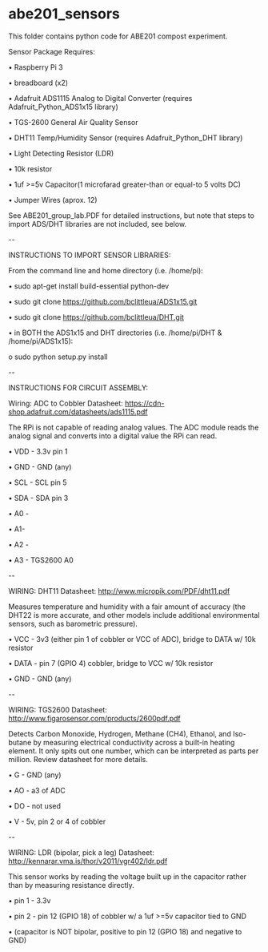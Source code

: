 # abe201_sensors
This folder contains python code for ABE201 compost experiment.

Sensor Package Requires:

•	Raspberry Pi 3

•	breadboard (x2)

•	Adafruit ADS1115 Analog to Digital Converter (requires Adafruit_Python_ADS1x15 library)

•	TGS-2600 General Air Quality Sensor

•	DHT11 Temp/Humidity Sensor (requires Adafruit_Python_DHT library)

•	Light Detecting Resistor (LDR)

•	10k resistor

•	1uf >=5v Capacitor(1 microfarad greater-than or equal-to 5 volts DC)

•	Jumper Wires (aprox. 12)


See ABE201_group_lab.PDF for detailed instructions, but note that steps to import ADS/DHT libraries are not included, see below.

--

INSTRUCTIONS TO IMPORT SENSOR LIBRARIES:

From the command line and home directory (i.e. /home/pi):

•	sudo apt-get install build-essential python-dev

•	sudo git clone https://github.com/bclittleua/ADS1x15.git

•	sudo git clone https://github.com/bclittleua/DHT.git

•	in BOTH the ADS1x15 and DHT directories (i.e. /home/pi/DHT & /home/pi/ADS1x15):

 o	sudo python setup.py install

--

INSTRUCTIONS FOR CIRCUIT ASSEMBLY:

Wiring: ADC to Cobbler 
Datasheet: https://cdn-shop.adafruit.com/datasheets/ads1115.pdf 

The RPi is not capable of reading analog values. The ADC module reads the analog signal and converts into a digital value the RPi can read. 

•	VDD - 3.3v pin 1 

•	GND - GND (any) 

•	SCL - SCL pin 5 

•	SDA - SDA pin 3  

•	A0 - 

•	A1- 

• A2 - 

•	A3 - TGS2600 A0 

--

WIRING: DHT11 
Datasheet: http://www.micropik.com/PDF/dht11.pdf 

Measures temperature and humidity with a fair amount of accuracy (the DHT22 is more accurate, and other models include additional environmental sensors, such as barometric pressure). 

•	VCC - 3v3 (either pin 1 of cobbler or VCC of ADC), bridge to DATA w/ 10k resistor 

•	DATA - pin 7 (GPIO 4) cobbler, bridge to VCC w/ 10k resistor 

•	GND -  GND (any) 

--

WIRING: TGS2600 
Datasheet: http://www.figarosensor.com/products/2600pdf.pdf 

Detects Carbon Monoxide, Hydrogen, Methane (CH4), Ethanol, and Iso-butane by measuring electrical conductivity across a built-in heating element. It only spits out one number, which can be interpreted as parts per million. Review datasheet for more details. 

•	G - GND (any) 

•	AO - a3 of ADC 

•	DO - not used 

•	V - 5v, pin 2 or 4 of cobbler 

--

WIRING: LDR (bipolar, pick a leg) 
Datasheet: http://kennarar.vma.is/thor/v2011/vgr402/ldr.pdf 

This sensor works by reading the voltage built up in the capacitor rather than by measuring resistance directly. 

•	pin 1 - 3.3v 

•	pin 2 - pin 12 (GPIO 18) of cobbler w/ a 1uf >=5v capacitor tied to GND 

•	(capacitor is NOT bipolar, positive to pin 12 (GPIO 18) and negative to GND)
